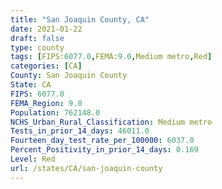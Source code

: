 ```yaml
---
title: "San Joaquin County, CA"
date: 2021-01-22
draft: false
type: county
tags: [FIPS:6077.0,FEMA:9.0,Medium metro,Red]
categories: [CA]
County: San Joaquin County
State: CA
FIPS: 6077.0
FEMA_Region: 9.0
Population: 762148.0
NCHS_Urban_Rural_Classification: Medium metro
Tests_in_prior_14_days: 46011.0
Fourteen_day_test_rate_per_100000: 6037.0
Percent_Positivity_in_prior_14_days: 0.169
Level: Red
url: /states/CA/san-joaquin-county
---
```



